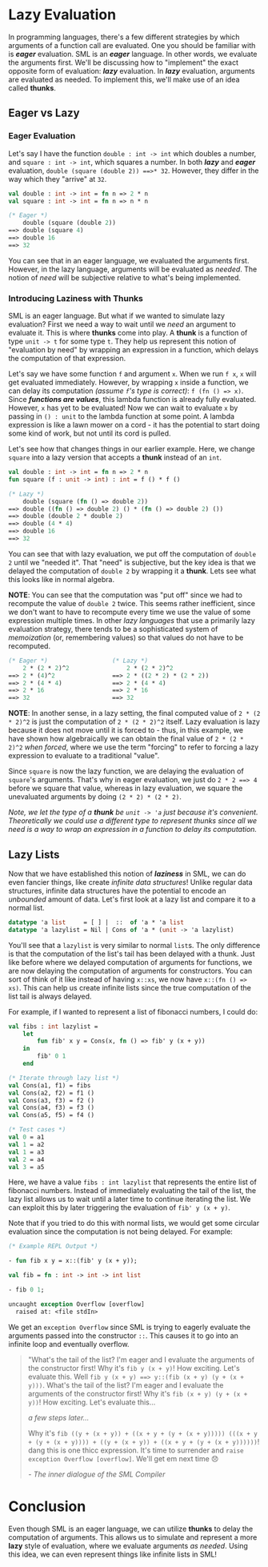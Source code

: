 # Lazy Evaluation

In programming languages, there's a few different strategies by which arguments
of a function call are evaluated. One you should be familiar with is **_eager_**
evaluation. SML is an **_eager_** language. In other words, we evaluate the
arguments first. We'll be discussing how to "implement" the exact
opposite form of evaluation: **_lazy_** evaluation. In **_lazy_** evaluation,
arguments are evaluated as needed. To implement this, we'll make use of an idea
called **thunks**.

## Eager vs Lazy

### Eager Evaluation

Let's say I have the function `double : int -> int` which doubles a number, and
`square : int -> int`, which squares a number. In both **_lazy_** and
**_eager_** evaluation, `double (square (double 2)) ==>* 32`. However, they differ
in the way which they "arrive" at `32`.

```sml
val double : int -> int = fn n => 2 * n
val square : int -> int = fn n => n * n

(* Eager *)
    double (square (double 2))
==> double (square 4)
==> double 16
==> 32
```

You can see that in an eager language, we evaluated the arguments first.
However, in the lazy language, arguments will be evaluated as _needed_.
The notion of _need_ will be subjective relative to what's being implemented.

### Introducing Laziness with Thunks

SML is an eager language. But what if we wanted to simulate lazy evaluation?
First we need a way to wait until we _need_ an argument to evaluate it. This
is where **thunks** come into play. A **thunk** is a function of type
`unit -> t` for some type `t`. They help us represent this notion of
"evaluation by need" by wrapping an expression in a function, which delays
the computation of that expression.

Let's say we have some function `f` and argument `x`. When we run `f x`, `x`
will get evaluated immediately. However, by wrapping `x` inside a function,
we can delay its computation _(assume `f`'s type is correct)_: `f (fn () => x)`.
Since **_functions are values_**, this lambda function is already fully evaluated.
However, `x` has yet to be evaluated! Now we can wait to evaluate `x` by passing
in `() : unit` to the lambda function at some point. A lambda expression is like
a lawn mower on a cord - it has the potential to start doing some kind of work,
but not until its cord is pulled.

Let's see how that changes things in our earlier example. Here, we change `square`
into a lazy version that accepts a **thunk** instead of an `int`.

```sml
val double : int -> int = fn n => 2 * n
fun square (f : unit -> int) : int = f () * f ()

(* Lazy *)
    double (square (fn () => double 2))
==> double ((fn () => double 2) () * (fn () => double 2) ())
==> double (double 2 * double 2)
==> double (4 * 4)
==> double 16
==> 32
```

You can see that with lazy evaluation, we put off the computation of `double 2`
until we "needed it". That "need" is subjective, but the key idea is that we
delayed the computation of `double 2` by wrapping it a **thunk**. Lets see
what this looks like in normal algebra.

**NOTE**: You can see that the computation was "put off" since we had to
recompute the value of `double 2` twice. This seems rather inefficient, since we
don't want to have to recompute every time we use the value of some expression
multiple times. In other _lazy languages_ that use a primarily lazy evaluation
strategy, there tends to be a sophisticated system of _memoization_ (or,
remembering values) so that values do not have to be recomputed.

```sml
(* Eager *)                  (* Lazy *)
    2 * (2 * 2)^2                2 * (2 * 2)^2
==> 2 * (4)^2                ==> 2 * ((2 * 2) * (2 * 2))
==> 2 * (4 * 4)              ==> 2 * (4 * 4)
==> 2 * 16                   ==> 2 * 16
==> 32                       ==> 32
```

**NOTE**: In another sense, in a lazy setting, the final computed value of `2 * (2 * 2)^2` is just the computation of `2 * (2 * 2)^2` itself. Lazy evaluation is lazy because it
does not move until it is forced to - thus, in this example, we have shown how
algebraically we can obtain the final value of `2 * (2 * 2)^2` _when forced_,
where we use the term "forcing" to refer to forcing a lazy expression to
evaluate to a traditional "value".

Since `square` is now the lazy function, we are delaying the evaluation of
`square`'s arguments. That's why in eager evaluation, we just do `2 * 2 ==> 4`
before we square that value, whereas in lazy evaluation, we square the
unevaluated arguments by doing `(2 * 2) * (2 * 2)`.

_Note, we let the type of a **thunk** be `unit -> 'a` just because it's convenient._
_Theoretically we could use a different type to represent thunks since all we need_
_is a way to wrap an expression in a function to delay its computation._

## Lazy Lists

Now that we have established this notion of **_laziness_** in SML, we can do
even fancier things, like create _infinite data structures_! Unlike regular data
structures, infinite data structures have the potential to encode an _unbounded_
amount of data. Let's first look at
a lazy list and compare it to a normal list.

```sml
datatype 'a list     = [ ] |  ::  of 'a * 'a list
datatype 'a lazylist = Nil | Cons of 'a * (unit -> 'a lazylist)
```

You'll see that a `lazylist` is very similar to normal `list`s. The only difference
is that the computation of the list's tail has been delayed with a thunk.
Just like before where we delayed computation of arguments for functions, we are now delaying the
computation of arguments for constructors. You can sort of think of it like
instead of having `x::xs`, we now have `x::(fn () => xs)`. This can help us create
infinite lists since the true computation of the list tail is always delayed.

For example, if I wanted to represent a list of fibonacci numbers, I could do:

```sml
val fibs : int lazylist =
    let
        fun fib' x y = Cons(x, fn () => fib' y (x + y))
    in
        fib' 0 1
    end

(* Iterate through lazy list *)
val Cons(a1, f1) = fibs
val Cons(a2, f2) = f1 ()
val Cons(a3, f3) = f2 ()
val Cons(a4, f3) = f3 ()
val Cons(a5, f5) = f4 ()

(* Test cases *)
val 0 = a1
val 1 = a2
val 1 = a3
val 2 = a4
val 3 = a5
```

Here, we have a value `fibs : int lazylist` that represents the entire list of
fibonacci numbers. Instead of immediately evaluating the tail of the list, the
lazy list allows us to wait until a later time to continue iterating the list.
We can exploit this by later triggering the evaluation of `fib' y (x + y)`.

Note that if you tried to do this with normal lists, we would get some circular
evaluation since the computation is not being delayed. For example:

```sml
(* Example REPL Output *)

- fun fib x y = x::(fib' y (x + y));

val fib = fn : int -> int -> int list

- fib 0 1;

uncaught exception Overflow [overflow]
  raised at: <file stdIn>
```

We get an `exception Overflow` since SML is trying to eagerly evaluate the
arguments passed into the constructor `::`. This causes it to go into an
infinite loop and eventually overflow.

> "What's the tail of the list? I'm eager and I evaluate the arguments of the
> constructor first! Why it's `fib y (x + y)`! How exciting. Let's evaluate
> this. Well `fib y (x + y) ==> y::(fib (x + y) (y + (x + y)))`. What's the
> tail of the list? I'm eager and I evaluate the arguments of the constructor
> first! Why it's `fib (x + y) (y + (x + y))`! How exciting. Let's evaluate
> this...
>
> _a few steps later..._
>
> Why it's `fib ((y + (x + y)) + ((x + y + (y + (x + y))))) (((x + y + (y + (x + y)))) + ((y + (x + y)) + ((x + y + (y + (x + y))))))`!
> dang this is one thicc expression. It's time to surrender and
> `raise exception Overflow [overflow]`. We'll get em next time 😞
>
> _- The inner dialogue of the SML Compiler_

# Conclusion

Even though SML is an eager language, we can utilize **thunks** to delay the
computation of arguments. This allows us to simulate and represent a more
**lazy** style of evaluation, where we evaluate arguments _as needed_. Using
this idea, we can even represent things like infinite lists in SML!
